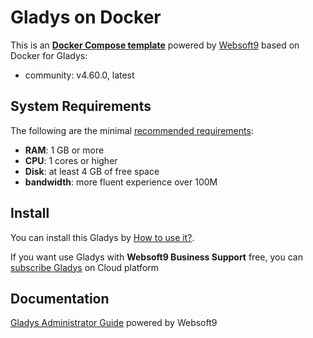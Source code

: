 # Gladys on Docker  

This is an **[Docker Compose template](https://github.com/Websoft9/docker-library)** powered by [Websoft9](https://www.websoft9.com) based on Docker for Gladys:


 - community:  v4.60.0, latest


## System Requirements

The following are the minimal [recommended requirements](https://gladysassistant.com/docs):

* **RAM**: 1 GB or more
* **CPU**: 1 cores or higher
* **Disk**: at least 4 GB of free space
* **bandwidth**: more fluent experience over 100M  

## Install

You can install this Gladys by [How to use it?](https://github.com/Websoft9/docker-library#how-to-use-it).   

If you want use Gladys with **Websoft9 Business Support** free, you can [subscribe Gladys](https://www.websoft9.com/apps) on Cloud platform

## Documentation

[Gladys Administrator Guide](https://support.websoft9.com/docs/gladys) powered by Websoft9